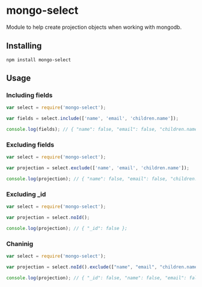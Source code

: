 mongo-select
========
Module to help create projection objects when working with mongodb.

Installing
------------
```Shell
npm install mongo-select
```

Usage
------
### Including fields
``` JavaScript
var select = require('mongo-select');

var fields = select.include(['name', 'email', 'children.name']);

console.log(fields); // { "name": false, "email": false, "children.name": false };
```

### Excluding fields
``` JavaScript
var select = require('mongo-select');

var projection = select.exclude(['name', 'email', 'children.name']);

console.log(projection); // { "name": false, "email": false, "children.name": false };
```

### Excluding _id
``` JavaScript
var select = require('mongo-select');

var projection = select.noId();

console.log(projection); // { "_id": false };
```

### Chaninig
``` JavaScript
var select = require('mongo-select');

var projection = select.noId().exclude(["name", "email", "children.name"]);

console.log(projection); // { "_id": false, "name": false, "email": false, "children.name": false };
```